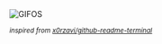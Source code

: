 <div align="justify">
<picture>
    <source media="(prefers-color-scheme: dark)" srcset="https://i.ibb.co/nsm68Zy4/output-gif.gif">
    <source media="(prefers-color-scheme: light)" srcset="https://i.ibb.co/nsm68Zy4/output-gif.gif">
    <img alt="GIFOS" src="https://i.ibb.co/nsm68Zy4/output-gif.gif">
</picture>

<sub><i>inspired from [x0rzavi/github-readme-terminal](https://github.com/x0rzavi/github-readme-terminal)</i></sub>

</div>

<!-- Image deletion URL: https://ibb.co/99gc3z0B/00208def03598f2da7e1585ecc4f2293 -->
